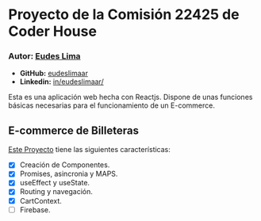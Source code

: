 # Proyecto de la Comisión **22425** de Coder House

### Autor: [Eudes Lima](https://www.linkedin.com/in/eudeslimaar/)

- **GitHub:**   [eudeslimaar](https://github.com/eudeslimaar)
- **Linkedin:** [in/eudeslimaar/](https://www.linkedin.com/in/eudeslimaar/)

Esta es una aplicación web hecha con Reactjs. Dispone de unas funciones básicas necesarias para el funcionamiento de un E-commerce.

## E-commerce de Billeteras 

[Este Proyecto](https://github.com/eudeslimaar/Azure-cueros-shop) tiene las siguientes características:

  - [x] Creación de Componentes.
  - [x] Promises, asincronia y MAPS.
  - [x] useEffect y useState.
  - [x] Routing y navegación.
  - [x] CartContext.
  - [ ] Firebase.